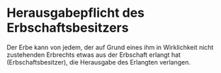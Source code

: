 # Herausgabepflicht des Erbschaftsbesitzers

Der Erbe kann von jedem, der auf Grund eines ihm in Wirklichkeit nicht zustehenden Erbrechts etwas aus der Erbschaft erlangt hat (Erbschaftsbesitzer), die Herausgabe des Erlangten verlangen.